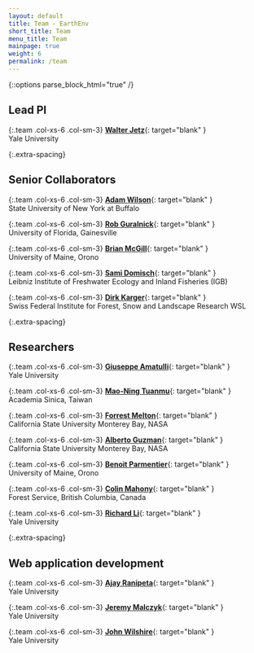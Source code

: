 ```yaml
---
layout: default
title: Team - EarthEnv
short_title: Team
menu_title: Team
mainpage: true
weight: 6
permalink: /team
---
```


{::options parse_block_html="true" /}

## Lead PI
<div class="row">

{:.team .col-xs-6 .col-sm-3}
[**Walter Jetz**](http://jetzlab.yale.edu/){: target="blank" }  
Yale University  

</div>

{:.extra-spacing}
## Senior Collaborators

<div class="row">

{:.team .col-xs-6 .col-sm-3}
[**Adam Wilson**](http://adamwilson.us/){: target="blank" }  
State University of New York at Buffalo  

{:.team .col-xs-6 .col-sm-3}
[**Rob Guralnick**](https://sites.google.com/site/robgur/){: target="blank" }  
University of Florida, Gainesville  

{:.team .col-xs-6 .col-sm-3}
[**Brian McGill**](http://www.brianmcgill.org/){: target="blank" }  
University of Maine, Orono  

{:.team .col-xs-6 .col-sm-3}
[**Sami Domisch**](https://www.igb-berlin.de/en/profile/sami-domisch){: target="blank" }  
Leibniz Institute of Freshwater Ecology and Inland Fisheries (IGB)  

{:.team .col-xs-6 .col-sm-3}
[**Dirk Karger**](https://www.researchgate.net/profile/Dirk_Nikolaus_Karger){: target="blank" }  
Swiss Federal Institute for Forest, Snow and Landscape Research WSL  

</div>


{:.extra-spacing}
## Researchers

<div class="row">

{:.team .col-xs-6 .col-sm-3}
[**Giuseppe Amatulli**](http://jetzlab.yale.edu/people/giuseppe-amatulli){: target="blank" }  
Yale University  

{:.team .col-xs-6 .col-sm-3}
[**Mao-Ning Tuanmu**](https://sites.google.com/site/mntuanmu/){: target="blank" }  
Academia Sinica, Taiwan  

{:.team .col-xs-6 .col-sm-3}
[**Forrest Melton**](https://csumb.edu/directory/people/forrest-melton){: target="blank" }  
California State University Monterey Bay, NASA  

{:.team .col-xs-6 .col-sm-3}
[**Alberto Guzman**](https://csumb.edu/directory/people/alberto-guzman){: target="blank" }  
California State University Monterey Bay, NASA  

{:.team .col-xs-6 .col-sm-3}
[**Benoit Parmentier**](https://www.researchgate.net/profile/Benoit_Parmentier2){: target="blank" }  
University of Maine, Orono  

{:.team .col-xs-6 .col-sm-3}
[**Colin Mahony**](https://jetzlab.yale.edu/people/colin-mahony){: target="blank" }  
Forest Service, British Columbia, Canada  

{:.team .col-xs-6 .col-sm-3}
[**Richard Li**](https://jetzlab.yale.edu/people/richard-li){: target="blank" }  
Yale University  

</div>


{:.extra-spacing}
## Web application development

<div class="row">

{:.team .col-xs-6 .col-sm-3}
[**Ajay Ranipeta**](https://mol.org/team#Ajay-Ranipeta){: target="blank" }  
Yale University

{:.team .col-xs-6 .col-sm-3}
[**Jeremy Malczyk**](https://mol.org/team#Jeremy-Malczyk){: target="blank" }  
Yale University

{:.team .col-xs-6 .col-sm-3}
[**John Wilshire**](https://jetzlab.yale.edu/people/john-wilshire){: target="blank" }  
Yale University

</div>
